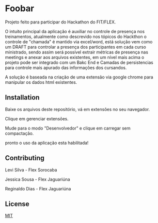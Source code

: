 # Foobar

Projeto feito para participar do Hackathon do FIT/FLEX.

O intuito principal da aplicação é auxiliar no controle de presença nos treinamentos, atualmente como descrevido nos tópicos do Hackthon o controle de "chamada" é mantido via excel/word, está solução vem como um DRAFT para controlar a presença dos participantes em cada curso ministrado, sendo assim será possível extrair métricas de presença nas meetings e anexar aos arquivos existentes, em um nível mais acima o projeto pode ser integrado com um Bakc End e Camadas de persistencias para controle mais apurado das informações dos cursandos.

A solução é baseada na criação de uma extensão via google chrome para manipular os dados html existentes.

## Installation

Baixe os arquivos deste repositório, vá em extensões no seu navegador.

Clique em gerenciar extensões.

Mude para o modo "Desenvolvedor" e clique em carregar sem compactação.

pronto o uso da aplicação esta habilitada!


## Contributing

Levi Silva - Flex Sorocaba

Jessica Sousa - Flex Jaguariúna

Reginaldo Dias - Flex Jaguariúna

## License
[MIT](https://choosealicense.com/licenses/mit/)
